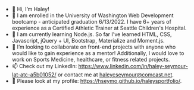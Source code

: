 - 👋 Hi, I’m Haley!
- 👀 I am enrolled in the University of Washington Web Development bootcamp - anticipated graduation 6/13/2022. I have 6+ years of experience as a Certified Athletic Trainer at Seattle Children's Hospital. 
- 🌱 I am currently learning Node.js. So far I've learned HTML, CSS, Javascript, jQuery + UI, Bootstrap, Materialize and Moment.js. 
- 💞️ I’m looking to collaborate on front-end projects with anyone who would like to gain experience as a mentor! Additionally, I would love to work on Sports Medicine, healthcare, or fitness related projects. 
- 📫 Check out my LinkedIn: https://www.linkedin.com/in/haley-seymour-lat-atc-a5b01052/ or contact me at haleycseymour@comcast.net. 
- 📖 Please look at my profile: https://hseymo.github.io/haleysportfolio/. 

<!---
hseymo/hseymo is a ✨ special ✨ repository because its `README.md` (this file) appears on your GitHub profile.
You can click the Preview link to take a look at your changes.
--->
